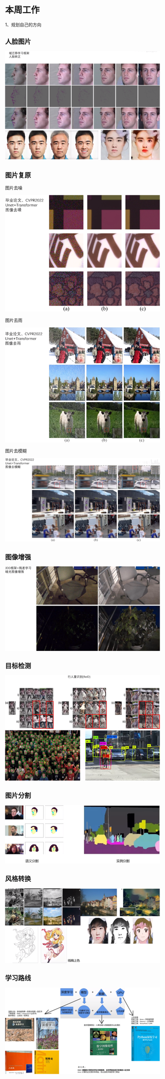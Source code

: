 # 本周工作
1、规划自己的方向

## 人脸图片
![Alt](https://github.com/MOSEAA/ZYJ-Group/blob/main/darren_pty/pic(Ninth%20week)/%E5%9B%BE%E7%89%871.png)
![Alt](https://github.com/MOSEAA/ZYJ-Group/blob/main/darren_pty/pic(Ninth%20week)/%E5%9B%BE%E7%89%872.png)

## 图片复原

图片去噪

![Alt](https://github.com/MOSEAA/ZYJ-Group/blob/main/darren_pty/pic(Ninth%20week)/%E5%9B%BE%E7%89%873.png)

图片去雨

![Alt](https://github.com/MOSEAA/ZYJ-Group/blob/main/darren_pty/pic(Ninth%20week)/%E5%9B%BE%E7%89%874.png)

图片去模糊

![Alt](https://github.com/MOSEAA/ZYJ-Group/blob/main/darren_pty/pic(Ninth%20week)/%E5%9B%BE%E7%89%875.png)

## 图像增强

![Alt](https://github.com/MOSEAA/ZYJ-Group/blob/main/darren_pty/pic(Ninth%20week)/%E5%9B%BE%E7%89%876.png)

## 目标检测
![Alt](https://github.com/MOSEAA/ZYJ-Group/blob/main/darren_pty/pic(Ninth%20week)/%E5%9B%BE%E7%89%877.png)
![Alt](https://github.com/MOSEAA/ZYJ-Group/blob/main/darren_pty/pic(Ninth%20week)/%E5%9B%BE%E7%89%878.png)

## 图片分割
![Alt](https://github.com/MOSEAA/ZYJ-Group/blob/main/darren_pty/pic(Ninth%20week)/%E5%9B%BE%E7%89%879.png)

## 风格转换
![Alt](https://github.com/MOSEAA/ZYJ-Group/blob/main/darren_pty/pic(Ninth%20week)/%E5%9B%BE%E7%89%8710.png)

## 学习路线
![Alt](https://github.com/MOSEAA/ZYJ-Group/blob/main/darren_pty/pic(Ninth%20week)/%E5%9B%BE%E7%89%8712.png)



